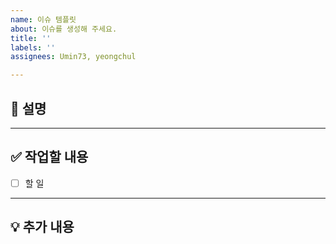 ```yaml
---
name: 이슈 템플릿
about: 이슈를 생성해 주세요.
title: ''
labels: ''
assignees: Umin73, yeongchul

---
```


## 📝 설명

---

## ✅ 작업할 내용
- [ ] 할 일

---

## 💡 추가 내용
